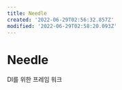 ```yaml
---
title: Needle
created: '2022-06-29T02:56:32.857Z'
modified: '2022-06-29T02:58:20.093Z'
---
```


# Needle

DI를 위한 프레임 워크


